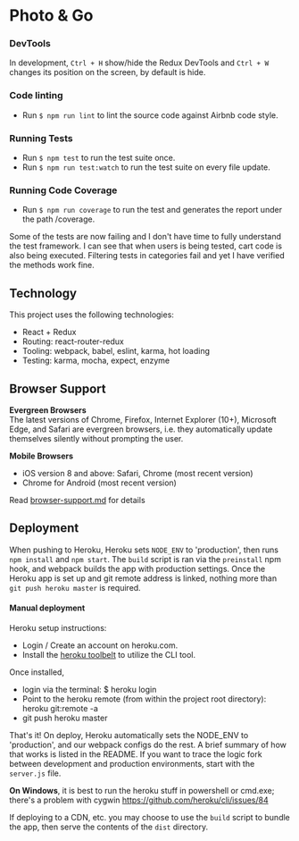 # Photo & Go

### DevTools
In development, `Ctrl + H` show/hide the Redux DevTools and `Ctrl + W` changes its position on the screen, by default is hide.

### Code linting
- Run `$ npm run lint` to lint the source code against Airbnb code style.

### Running Tests
- Run `$ npm test` to run the test suite once.
- Run `$ npm run test:watch` to run the test suite on every file update.

### Running Code Coverage
- Run `$ npm run coverage` to run the test and generates the report under the path /coverage.

Some of the tests are now failing and I don't have time to fully understand the test framework. I can see that when users is being tested, cart code is also being executed.  Filtering tests in categories fail and yet I have verified the methods work fine.

## Technology
This project uses the following technologies:
- React + Redux
- Routing: react-router-redux
- Tooling: webpack, babel, eslint, karma, hot loading
- Testing: karma, mocha, expect, enzyme

## Browser Support

__Evergreen Browsers__   
The latest versions of Chrome, Firefox, Internet Explorer (10+), Microsoft Edge, and Safari are evergreen browsers, i.e. they automatically update themselves silently without prompting the user.

__Mobile Browsers__

- iOS version 8 and above: Safari, Chrome (most recent version)
- Chrome for Android (most recent version)

Read [browser-support.md](browser-support.md) for details

## Deployment

When pushing to Heroku, Heroku sets `NODE_ENV` to 'production', then runs `npm install` and `npm start`. The `build` script is ran via the `preinstall` npm hook, and webpack builds the app with production settings. Once the Heroku app is set up and git remote address is linked, nothing more than `git push heroku master` is required.

#### Manual deployment

Heroku setup instructions:

 - Login / Create an account on heroku.com.
 - Install the [heroku toolbelt](https://toolbelt.heroku.com/) to utilize the CLI tool.

Once installed,

 - login via the terminal: $ heroku login
 - Point to the heroku remote (from within the project root directory): heroku git:remote -a <your-project-name>
 - git push heroku master

That's it! On deploy, Heroku automatically sets the NODE_ENV to 'production', and our webpack configs do the rest. A brief summary of how that works is listed in the README. If you want to trace the logic fork between development and production environments, start with the `server.js` file.

__On Windows__, it is best to run the heroku stuff in powershell or cmd.exe; there's a problem with cygwin https://github.com/heroku/cli/issues/84

If deploying to a CDN, etc. you may choose to use the `build` script to bundle the app, then serve the
contents of the `dist` directory.
